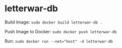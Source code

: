 # letterwar-db

Build Image: `sudo docker build letterwar-db .`

Push Image to Docker: `sudo docker push letterwar-db`

Run: `sudo docker run --net="host" -d letterwar-db`
